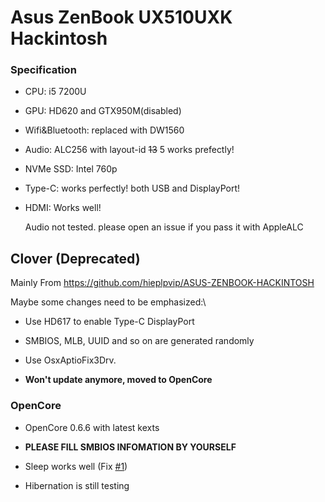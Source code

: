 # Asus ZenBook UX510UXK Hackintosh


### Specification

- CPU: i5 7200U

- GPU: HD620 and GTX950M(disabled)

- Wifi&Bluetooth: replaced with DW1560

- Audio: ALC256 with layout-id ~~13~~ 5 works prefectly!

- NVMe SSD: Intel 760p

- Type-C: works perfectly! both USB and DisplayPort!

- HDMI: Works well!

  Audio not tested. please open an issue if you pass it with AppleALC



## Clover (Deprecated)

Mainly From https://github.com/hieplpvip/ASUS-ZENBOOK-HACKINTOSH

Maybe some changes need to be emphasized:\

- Use HD617 to enable Type-C DisplayPort
- SMBIOS, MLB, UUID and so on are generated randomly
- Use OsxAptioFix3Drv.

- **Won't update anymore, moved to OpenCore**

### OpenCore

- OpenCore 0.6.6 with latest kexts
- **PLEASE FILL SMBIOS INFOMATION BY YOURSELF**
- Sleep works well (Fix [#1](https://github.com/luvletter2333/Asus-UX510UXK-Hackintosh/issues/1#issuecomment-708021869))

- Hibernation is still testing